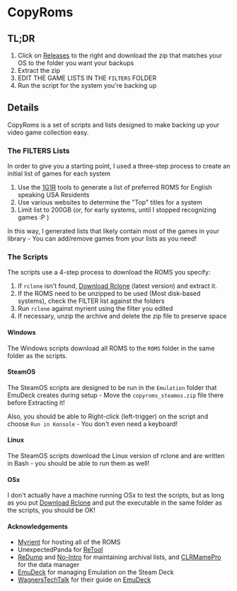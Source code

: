 # CopyRoms

## TL;DR

1. Click on [Releases] to the right and download the zip that matches your OS to the folder you want your backups
2. Extract the zip
3. EDIT THE GAME LISTS IN THE `FILTERS` FOLDER
4. Run the script for the system you're backing up

## Details

CopyRoms is a set of scripts and lists designed to make backing up your video game collection easy.

### The FILTERS Lists

In order to give you a starting point, I used a three-step process to create an initial list of games for each system

1. Use the [1G1R] tools to generate a list of preferred ROMS for English speaking USA Residents
2. Use various websites to determine the "Top" titles for a system
3. Limit list to 200GB (or, for early systems, until I stopped recognizing games :P )

In this way, I generated lists that likely contain most of the games in your library - You can add/remove games from your lists as you need!

### The Scripts

The scripts use a 4-step process to download the ROMS you specify:

1. If `rclone` isn't found, [Download Rclone] (latest version) and extract it.
2. If the ROMS need to be unzipped to be used (Most disk-based systems), check the FILTER list against the folders
3. Run `rclone` against myrient using the filter you edited
4. If necessary, unzip the archive and delete the zip file to preserve space

#### Windows

The Windows scripts download all ROMS to the `ROMS` folder in the same folder as the scripts.

#### SteamOS

The SteamOS scripts are designed to be run in the `Emulation` folder that EmuDeck creates during setup - Move the `copyroms_steamos.zip` file there before Extracting it!

Also, you should be able to Right-click (left-trigger) on the script and choose `Run in Konsole` - You don't even need a keyboard!

#### Linux

The SteamOS scripts download the Linux version of rclone and are written in Bash - you should be able to run them as well!

#### OSx

I don't actually have a machine running OSx to test the scripts, but as long as you put [Download Rclone] and put the executable in the same folder as the scripts, you should be OK!

#### Acknowledgements

- [Myrient] for hosting all of the ROMS
- UnexpectedPanda for [ReTool]
- [ReDump] and [No-Intro] for maintaining archival lists, and [CLRMamePro] for the data manager
- [EmuDeck] for managing Emulation on the Steam Deck
- [WagnersTechTalk] for their guide on [EmuDeck]

[1G1R]: https://www.reddit.com/r/RetroPie/comments/mtzcy6/create_your_own_1g1r_set_for_redump_and_nointro/
[Download Rclone]: https://rclone.org/downloads/
[Releases]: https://github.com/Flare576/copyroms/releases
[EmuDeck]: https://github.com/dragoonDorise/EmuDeck
[Myrient]: https://myrient.erista.me
[WagnersTechTalk]: https://wagnerstechtalk.com/sd-emudeck/
[ReTool]: https://github.com/unexpectedpanda/retool
[ReDump]: http://redump.org/
[No-Intro]: https://no-intro.org/
[CLRMamePro]: https://mamedev.emulab.it/clrmamepro/
